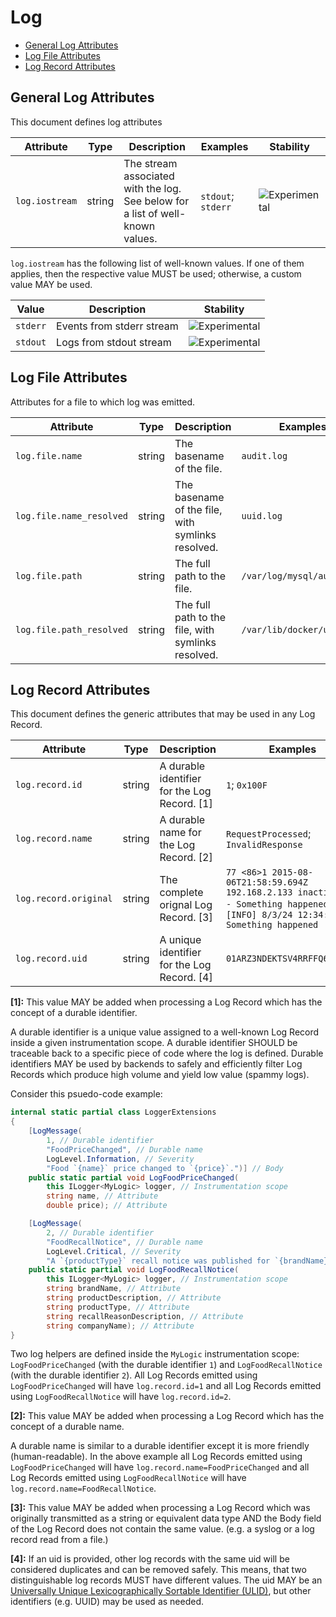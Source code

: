 <!--- Hugo front matter used to generate the website version of this page:
--->

<!-- NOTE: THIS FILE IS AUTOGENERATED. DO NOT EDIT BY HAND. -->
<!-- see templates/registry/markdown/attribute_namespace.md.j2 -->

# Log

- [General Log Attributes](#general-log-attributes)
- [Log File Attributes](#log-file-attributes)
- [Log Record Attributes](#log-record-attributes)

## General Log Attributes

This document defines log attributes

| Attribute      | Type   | Description                                                                    | Examples           | Stability                                                        |
| -------------- | ------ | ------------------------------------------------------------------------------ | ------------------ | ---------------------------------------------------------------- |
| `log.iostream` | string | The stream associated with the log. See below for a list of well-known values. | `stdout`; `stderr` | ![Experimental](https://img.shields.io/badge/-experimental-blue) |

`log.iostream` has the following list of well-known values. If one of them applies, then the respective value MUST be used; otherwise, a custom value MAY be used.

| Value    | Description               | Stability                                                        |
| -------- | ------------------------- | ---------------------------------------------------------------- |
| `stderr` | Events from stderr stream | ![Experimental](https://img.shields.io/badge/-experimental-blue) |
| `stdout` | Logs from stdout stream   | ![Experimental](https://img.shields.io/badge/-experimental-blue) |

## Log File Attributes

Attributes for a file to which log was emitted.

| Attribute                | Type   | Description                                        | Examples                   | Stability                                                        |
| ------------------------ | ------ | -------------------------------------------------- | -------------------------- | ---------------------------------------------------------------- |
| `log.file.name`          | string | The basename of the file.                          | `audit.log`                | ![Experimental](https://img.shields.io/badge/-experimental-blue) |
| `log.file.name_resolved` | string | The basename of the file, with symlinks resolved.  | `uuid.log`                 | ![Experimental](https://img.shields.io/badge/-experimental-blue) |
| `log.file.path`          | string | The full path to the file.                         | `/var/log/mysql/audit.log` | ![Experimental](https://img.shields.io/badge/-experimental-blue) |
| `log.file.path_resolved` | string | The full path to the file, with symlinks resolved. | `/var/lib/docker/uuid.log` | ![Experimental](https://img.shields.io/badge/-experimental-blue) |

## Log Record Attributes

This document defines the generic attributes that may be used in any Log Record.

| Attribute             | Type   | Description                                   | Examples                                                                                                                         | Stability                                                        |
| --------------------- | ------ | --------------------------------------------- | -------------------------------------------------------------------------------------------------------------------------------- | ---------------------------------------------------------------- |
| `log.record.id`       | string | A durable identifier for the Log Record. [1]  | `1`; `0x100F`                                                                                                                    | ![Experimental](https://img.shields.io/badge/-experimental-blue) |
| `log.record.name`     | string | A durable name for the Log Record. [2]        | `RequestProcessed`; `InvalidResponse`                                                                                            | ![Experimental](https://img.shields.io/badge/-experimental-blue) |
| `log.record.original` | string | The complete orignal Log Record. [3]          | `77 <86>1 2015-08-06T21:58:59.694Z 192.168.2.133 inactive - - - Something happened`; `[INFO] 8/3/24 12:34:56 Something happened` | ![Experimental](https://img.shields.io/badge/-experimental-blue) |
| `log.record.uid`      | string | A unique identifier for the Log Record. [4]   | `01ARZ3NDEKTSV4RRFFQ69G5FAV`                                                                                                     | ![Experimental](https://img.shields.io/badge/-experimental-blue) |

**[1]:** This value MAY be added when processing a Log Record which has the
concept of a durable identifier.

A durable identifier is a unique value assigned to a well-known Log Record
inside a given instrumentation scope. A durable identifier SHOULD be traceable
back to a specific piece of code where the log is defined. Durable identifiers
MAY be used by backends to safely and efficiently filter Log Records which
produce high volume and yield low value (spammy logs).

Consider this psuedo-code example:

```csharp
internal static partial class LoggerExtensions
{
    [LogMessage(
        1, // Durable identifier
        "FoodPriceChanged", // Durable name
        LogLevel.Information, // Severity
        "Food `{name}` price changed to `{price}`.")] // Body
    public static partial void LogFoodPriceChanged(
        this ILogger<MyLogic> logger, // Instrumentation scope
        string name, // Attribute
        double price); // Attribute

    [LogMessage(
        2, // Durable identifier
        "FoodRecallNotice", // Durable name
        LogLevel.Critical, // Severity
        "A `{productType}` recall notice was published for `{brandName} {productDescription}` produced by `{companyName}` ({recallReasonDescription}).")] // Body
    public static partial void LogFoodRecallNotice(
        this ILogger<MyLogic> logger, // Instrumentation scope
        string brandName, // Attribute
        string productDescription, // Attribute
        string productType, // Attribute
        string recallReasonDescription, // Attribute
        string companyName); // Attribute
}
```

Two log helpers are defined inside the `MyLogic` instrumentation scope:
`LogFoodPriceChanged` (with the durable identifier `1`) and
`LogFoodRecallNotice` (with the durable identifier `2`). All Log Records emitted
using `LogFoodPriceChanged` will have `log.record.id=1` and all Log Records
emitted using `LogFoodRecallNotice` will have `log.record.id=2`.

**[2]:** This value MAY be added when processing a Log Record which has the
concept of a durable name.

A durable name is similar to a durable identifier except it is more friendly
(human-readable). In the above example all Log Records emitted using
`LogFoodPriceChanged` will have `log.record.name=FoodPriceChanged` and all Log
Records emitted using `LogFoodRecallNotice` will have
`log.record.name=FoodRecallNotice`.

**[3]:** This value MAY be added when processing a Log Record which was originally transmitted as a string or equivalent data type AND the Body field of the Log Record does not contain the same value. (e.g. a syslog or a log record read from a file.)

**[4]:** If an uid is provided, other log records with the same uid will be considered duplicates and can be removed safely. This means, that two distinguishable log records MUST have different values.
The uid MAY be an [Universally Unique Lexicographically Sortable Identifier (ULID)](https://github.com/ulid/spec), but other identifiers (e.g. UUID) may be used as needed.
